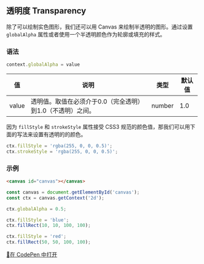 ## 透明度 Transparency

除了可以绘制实色图形，我们还可以用 Canvas 来绘制半透明的图形。通过设置 `globalAlpha` 属性或者使用一个半透明颜色作为轮廓或填充的样式。

### 语法

```js
context.globalAlpha = value
```

| 值    | 说明                                                       | 类型   | 默认值 |
| ----- | ---------------------------------------------------------- | ------ | ------ |
| value | 透明值。取值在必须介于0.0（完全透明）到1.0（不透明）之间。 | number | 1.0    |

因为 `fillStyle` 和 `strokeStyle` 属性接受 CSS3 规范的颜色值，那我们可以用下面的写法来设置有透明的的颜色。

```js
ctx.fillStyle = 'rgba(255, 0, 0, 0.5)';
ctx.strokeStyle = 'rgba(255, 0, 0, 0.5)';
```

### 示例

```html
<canvas id="canvas"></canvas>
```

```js
const canvas = document.getElementById('canvas');
const ctx = canvas.getContext('2d');

ctx.globalAlpha = 0.5;

ctx.fillStyle = 'blue';
ctx.fillRect(10, 10, 100, 100);

ctx.fillStyle = 'red';
ctx.fillRect(50, 50, 100, 100);
```

[🔎在 CodePen 中打开](https://codepen.io/mrsingsing/pen/dqGaMN)